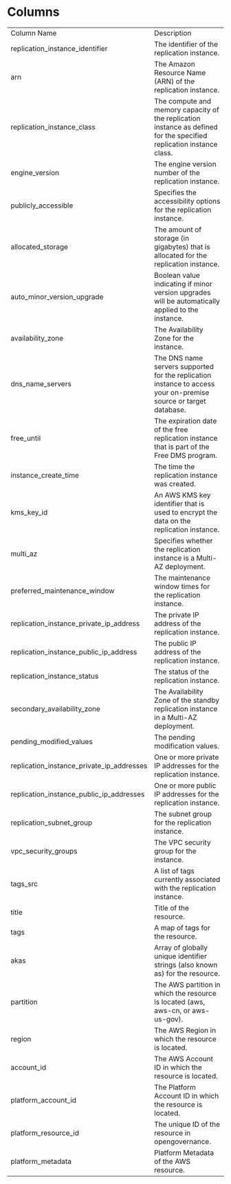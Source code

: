 # Columns  

<table>
	<tr><td>Column Name</td><td>Description</td></tr>
	<tr><td>replication_instance_identifier</td><td>The identifier of the replication instance.</td></tr>
	<tr><td>arn</td><td>The Amazon Resource Name (ARN) of the replication instance.</td></tr>
	<tr><td>replication_instance_class</td><td>The compute and memory capacity of the replication instance as defined for the specified replication instance class.</td></tr>
	<tr><td>engine_version</td><td>The engine version number of the replication instance.</td></tr>
	<tr><td>publicly_accessible</td><td>Specifies the accessibility options for the replication instance.</td></tr>
	<tr><td>allocated_storage</td><td>The amount of storage (in gigabytes) that is allocated for the replication instance.</td></tr>
	<tr><td>auto_minor_version_upgrade</td><td>Boolean value indicating if minor version upgrades will be automatically applied to the instance.</td></tr>
	<tr><td>availability_zone</td><td>The Availability Zone for the instance.</td></tr>
	<tr><td>dns_name_servers</td><td>The DNS name servers supported for the replication instance to access your on-premise source or target database.</td></tr>
	<tr><td>free_until</td><td>The expiration date of the free replication instance that is part of the Free DMS program.</td></tr>
	<tr><td>instance_create_time</td><td>The time the replication instance was created.</td></tr>
	<tr><td>kms_key_id</td><td>An AWS KMS key identifier that is used to encrypt the data on the replication instance.</td></tr>
	<tr><td>multi_az</td><td>Specifies whether the replication instance is a Multi-AZ deployment.</td></tr>
	<tr><td>preferred_maintenance_window</td><td>The maintenance window times for the replication instance.</td></tr>
	<tr><td>replication_instance_private_ip_address</td><td>The private IP address of the replication instance.</td></tr>
	<tr><td>replication_instance_public_ip_address</td><td>The public IP address of the replication instance.</td></tr>
	<tr><td>replication_instance_status</td><td>The status of the replication instance.</td></tr>
	<tr><td>secondary_availability_zone</td><td>The Availability Zone of the standby replication instance in a Multi-AZ deployment.</td></tr>
	<tr><td>pending_modified_values</td><td>The pending modification values.</td></tr>
	<tr><td>replication_instance_private_ip_addresses</td><td>One or more private IP addresses for the replication instance.</td></tr>
	<tr><td>replication_instance_public_ip_addresses</td><td>One or more public IP addresses for the replication instance.</td></tr>
	<tr><td>replication_subnet_group</td><td>The subnet group for the replication instance.</td></tr>
	<tr><td>vpc_security_groups</td><td>The VPC security group for the instance.</td></tr>
	<tr><td>tags_src</td><td>A list of tags currently associated with the replication instance.</td></tr>
	<tr><td>title</td><td>Title of the resource.</td></tr>
	<tr><td>tags</td><td>A map of tags for the resource.</td></tr>
	<tr><td>akas</td><td>Array of globally unique identifier strings (also known as) for the resource.</td></tr>
	<tr><td>partition</td><td>The AWS partition in which the resource is located (aws, aws-cn, or aws-us-gov).</td></tr>
	<tr><td>region</td><td>The AWS Region in which the resource is located.</td></tr>
	<tr><td>account_id</td><td>The AWS Account ID in which the resource is located.</td></tr>
	<tr><td>platform_account_id</td><td>The Platform Account ID in which the resource is located.</td></tr>
	<tr><td>platform_resource_id</td><td>The unique ID of the resource in opengovernance.</td></tr>
	<tr><td>platform_metadata</td><td>Platform Metadata of the AWS resource.</td></tr>
</table>
